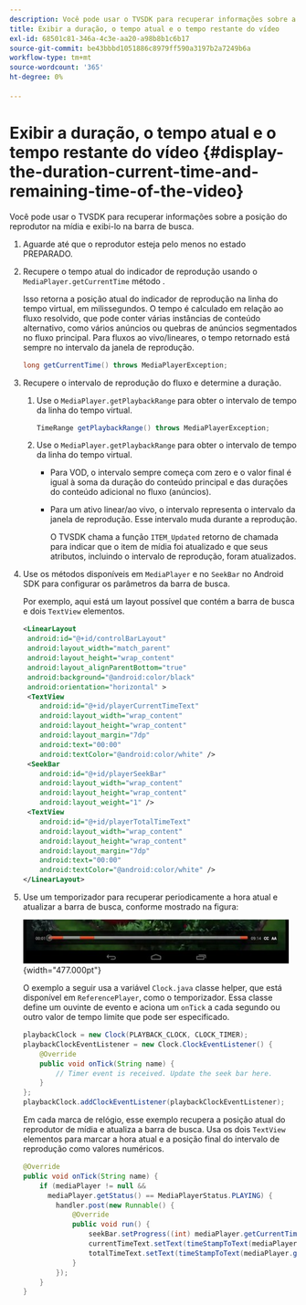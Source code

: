 ```yaml
---
description: Você pode usar o TVSDK para recuperar informações sobre a posição do reprodutor na mídia e exibi-lo na barra de busca.
title: Exibir a duração, o tempo atual e o tempo restante do vídeo
exl-id: 68501c81-346a-4c3e-aa20-a98b8b1c6b17
source-git-commit: be43bbbd1051886c8979ff590a3197b2a7249b6a
workflow-type: tm+mt
source-wordcount: '365'
ht-degree: 0%

---
```


# Exibir a duração, o tempo atual e o tempo restante do vídeo {#display-the-duration-current-time-and-remaining-time-of-the-video}

Você pode usar o TVSDK para recuperar informações sobre a posição do reprodutor na mídia e exibi-lo na barra de busca.

1. Aguarde até que o reprodutor esteja pelo menos no estado PREPARADO.
1. Recupere o tempo atual do indicador de reprodução usando o `MediaPlayer.getCurrentTime` método .

   Isso retorna a posição atual do indicador de reprodução na linha do tempo virtual, em milissegundos. O tempo é calculado em relação ao fluxo resolvido, que pode conter várias instâncias de conteúdo alternativo, como vários anúncios ou quebras de anúncios segmentados no fluxo principal. Para fluxos ao vivo/lineares, o tempo retornado está sempre no intervalo da janela de reprodução.

   ```java
   long getCurrentTime() throws MediaPlayerException;
   ```

1. Recupere o intervalo de reprodução do fluxo e determine a duração.
   1. Use o `MediaPlayer.getPlaybackRange` para obter o intervalo de tempo da linha do tempo virtual.

      ```java
      TimeRange getPlaybackRange() throws MediaPlayerException;
      ```

   1. Use o `MediaPlayer.getPlaybackRange` para obter o intervalo de tempo da linha do tempo virtual.

      * Para VOD, o intervalo sempre começa com zero e o valor final é igual à soma da duração do conteúdo principal e das durações do conteúdo adicional no fluxo (anúncios).
      * Para um ativo linear/ao vivo, o intervalo representa o intervalo da janela de reprodução. Esse intervalo muda durante a reprodução.

         O TVSDK chama a função `ITEM_Updated` retorno de chamada para indicar que o item de mídia foi atualizado e que seus atributos, incluindo o intervalo de reprodução, foram atualizados.

1. Use os métodos disponíveis em `MediaPlayer` e no `SeekBar` no Android SDK para configurar os parâmetros da barra de busca.

   Por exemplo, aqui está um layout possível que contém a barra de busca e dois `TextView` elementos.

   ```xml
   <LinearLayout 
    android:id="@+id/controlBarLayout" 
    android:layout_width="match_parent" 
    android:layout_height="wrap_content" 
    android:layout_alignParentBottom="true" 
    android:background="@android:color/black" 
    android:orientation="horizontal" > 
    <TextView 
       android:id="@+id/playerCurrentTimeText" 
       android:layout_width="wrap_content" 
       android:layout_height="wrap_content" 
       android:layout_margin="7dp" 
       android:text="00:00" 
       android:textColor="@android:color/white" /> 
    <SeekBar 
       android:id="@+id/playerSeekBar" 
       android:layout_width="wrap_content" 
       android:layout_height="wrap_content" 
       android:layout_weight="1" /> 
    <TextView 
       android:id="@+id/playerTotalTimeText" 
       android:layout_width="wrap_content" 
       android:layout_height="wrap_content" 
       android:layout_margin="7dp" 
       android:text="00:00" 
       android:textColor="@android:color/white" /> 
   </LinearLayout>
   ```

1. Use um temporizador para recuperar periodicamente a hora atual e atualizar a barra de busca, conforme mostrado na figura:

   <!--<a id="fig_689CEDDD02094C0C8E91C5195F8EAD3F"></a>-->

   ![](assets/seek-bar.jpg){width="477.000pt"}

   O exemplo a seguir usa a variável `Clock.java` classe helper, que está disponível em `ReferencePlayer`, como o temporizador. Essa classe define um ouvinte de evento e aciona um `onTick` a cada segundo ou outro valor de tempo limite que pode ser especificado.

   ```java
   playbackClock = new Clock(PLAYBACK_CLOCK, CLOCK_TIMER); 
   playbackClockEventListener = new Clock.ClockEventListener() { 
       @Override 
       public void onTick(String name) { 
           // Timer event is received. Update the seek bar here. 
       } 
   }; 
   playbackClock.addClockEventListener(playbackClockEventListener);
   ```

   Em cada marca de relógio, esse exemplo recupera a posição atual do reprodutor de mídia e atualiza a barra de busca. Usa os dois `TextView` elementos para marcar a hora atual e a posição final do intervalo de reprodução como valores numéricos.

   ```java
   @Override 
   public void onTick(String name) { 
       if (mediaPlayer != null &&  
         mediaPlayer.getStatus() == MediaPlayerStatus.PLAYING) { 
           handler.post(new Runnable() { 
               @Override 
               public void run() { 
                   seekBar.setProgress((int) mediaPlayer.getCurrentTime()); 
                   currentTimeText.setText(timeStampToText(mediaPlayer.getCurrentTime())); 
                   totalTimeText.setText(timeStampToText(mediaPlayer.getPlaybackRange().getEnd())); 
               } 
           }); 
       } 
   } 
   ```
